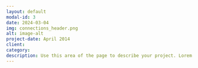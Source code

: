 ```yaml
---
layout: default
modal-id: 3
date: 2024-03-04
img: connections_header.png
alt: image-alt
project-date: April 2014
client: 
category: 
description: Use this area of the page to describe your project. Lorem ipsum dolor sit amet, consectetur adipisicing elit. Mollitia neque assumenda ipsam nihil, molestias magnam, recusandae quos quis inventore quisquam velit asperiores, vitae? Reprehenderit soluta, eos quod consequuntur itaque. Nam.
---
```

